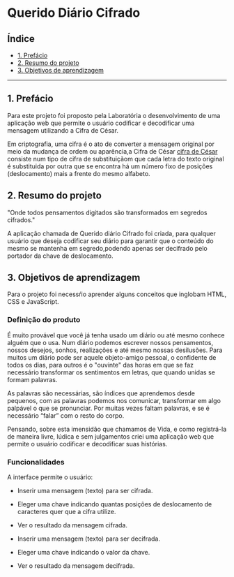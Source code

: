 # Querido Diário Cifrado

## Índice

* [1. Prefácio](#1-prefácio)
* [2. Resumo do projeto](#2-resumo-do-projeto)
* [3. Objetivos de aprendizagem](#3-objetivos-de-aprendizagem)


***

## 1. Prefácio

Para este projeto foi proposto pela Laboratória o desenvolvimento de uma aplicação
web que permite o usuário codificar e decodificar uma mensagem utilizando a Cifra de César.


Em criptografia, uma cifra é o ato de converter a mensagem original por meio da mudança
de ordem ou aparência,a Cifra de César [cifra de César](https://pt.wikipedia.org/wiki/Cifra_de_C%C3%A9sar)
consiste num tipo de cifra de substituiçãom que cada letra do texto original é substituida por outra que 
se encontra há um número fixo de posições (deslocamento) mais a frente do mesmo alfabeto.


## 2. Resumo do projeto

"Onde todos pensamentos digitados são transformados em segredos cifrados."

A aplicação chamada de Querido diário Cifrado foi criada, para qualquer usuário que deseja codificar
seu diário para garantir que o conteúdo do mesmo se mantenha em segredo,podendo apenas ser decifrado pelo portador da chave de deslocamento. 



## 3. Objetivos de aprendizagem

Para o projeto foi necessŕio aprender alguns conceitos que inglobam HTML, CSS e
JavaScript.


### Definição do produto

É muito provável que você já tenha usado um diário ou até mesmo conhece alguém que o usa. Num diário podemos escrever nossos pensamentos, 
nossos desejos, sonhos, realizações e até mesmo nossas desilusões.
Para muitos  um diário pode ser aquele objeto-amigo pessoal, o confidente de todos os dias, para outros é o "ouvinte" das horas em que se faz necessário transformar os sentimentos em letras, que quando unidas se formam palavras.

As palavras são necessárias, são índices que aprendemos desde pequenos, com as palavras podemos nos comunicar, transformar em algo palpável o que se pronunciar. Por muitas vezes faltam palavras, e se é necessário “falar” com o resto do corpo.

Pensando, sobre esta imensidão que chamamos de Vida, e como registrá-la de maneira livre, lúdica e sem julgamentos criei uma aplicação web que permite o usuário codificar e decodificar suas histórias.


### Funcionalidades

A interface permite o usuário:

* Inserir uma mensagem (texto) para ser cifrada.
* Eleger uma chave indicando quantas posições de deslocamento de caracteres
  quer que a cifra utilize.
* Ver o resultado da mensagem cifrada.

* Inserir uma mensagem (texto) para ser decifrada.
* Eleger uma chave indicando o valor da chave.
* Ver o resultado da mensagem decifrada.
